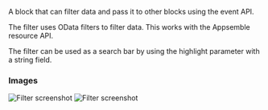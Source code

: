 A block that can filter data and pass it to other blocks using the event API.

The filter uses OData filters to filter data. This works with the Appsemble resource API.

The filter can be used as a search bar by using the highlight parameter with a string field.

### Images

![Filter screenshot](https://gitlab.com/appsemble/appsemble/-/raw/0.34.8/config/assets/filter.png)
![Filter screenshot](https://gitlab.com/appsemble/appsemble/-/raw/0.34.8/config/assets/filter-search-bar.png)
